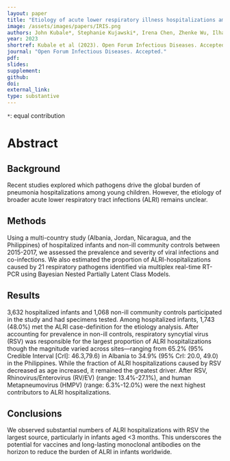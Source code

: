 ```yaml
---
layout: paper
title: "Etiology of acute lower respiratory illness hospitalizations among infants in four countries"
image: /assets/images/papers/IRIS.png
authors: John Kubale*, Stephanie Kujawski*, Irena Chen, Zhenke Wu, Ilham Abu Khader, Iris Hasibra, Brett Whitaker, Lionel Gresh, Artan Simaku, Eric A.F. Simões, Mahmoud Al-Gazo, Shannon Rogers, Susan I. Gerber, Angel Balmaseda, Veronica L. Tallo, Tareq M. Al-Sanouri, Rachael Porter, Silvia Bino, Eduardo Azziz-Baumgartner, Meredith McMorrow, Danielle Hunt, Mark Thompson, Holly M. Biggs, Aubree Gordon
year: 2023
shortref: Kubale et al (2023). Open Forum Infectious Diseases. Accepted.
journal: "Open Forum Infectious Diseases. Accepted."
pdf: 
slides: 
supplement:
github: 
doi: 
external_link: 
type: substantive
---
```


`*`: equal contribution

# Abstract

## Background

Recent studies explored which pathogens drive the global burden of pneumonia hospitalizations among young children. However, the etiology of broader acute lower respiratory tract infections (ALRI) remains unclear.

## Methods

Using a multi-country study (Albania, Jordan, Nicaragua, and the Philippines) of hospitalized infants and non-ill community controls between 2015-2017, we assessed the prevalence and severity of viral infections and co-infections. We also estimated the proportion of ALRI-hospitalizations caused by 21 respiratory pathogens identified via multiplex real-time RT-PCR using Bayesian Nested Partially Latent Class Models.

## Results

3,632 hospitalized infants and 1,068 non-ill community controls participated in the study and had specimens tested. Among hospitalized infants, 1,743 (48.0%) met the ALRI case-definition for the etiology analysis. After accounting for prevalence in non-ill controls, respiratory syncytial virus (RSV) was responsible for the largest proportion of ALRI hospitalizations though the magnitude varied across sites—ranging from 65.2% (95% Credible Interval [CrI]: 46.3,79.6) in Albania to 34.9% (95% CrI: 20.0, 49.0) in the Philippines. While the fraction of ALRI hospitalizations caused by RSV decreased as age increased, it remained the greatest driver. After RSV, Rhinovirus/Enterovirus (RV/EV) (range: 13.4%-27.1%), and human Metapneumovirus (HMPV) (range: 6.3%-12.0%) were the next highest contributors to ALRI hospitalizations. 

## Conclusions

We observed substantial numbers of ALRI hospitalizations with RSV the largest source, particularly in infants aged <3 months. This underscores the potential for vaccines and long-lasting monoclonal antibodies on the horizon to reduce the burden of ALRI in infants worldwide.



